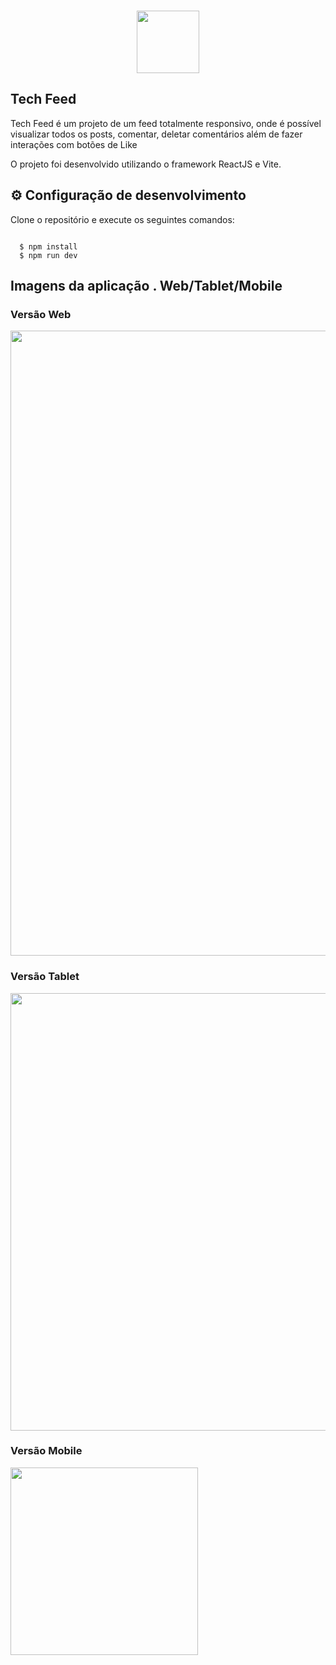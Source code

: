<h3 align="center">
      <img src="social-feed\src\assets\comunicacao.png" width="100px" /><br> 
    
    
  
 ##  Tech Feed 
 
<p>Tech Feed é um projeto de um feed totalmente responsivo, onde é possível visualizar todos os posts, comentar, deletar comentários além de fazer interações com botões de Like<br></p>

<p>O projeto foi desenvolvido utilizando o framework ReactJS e Vite.<br></p>



## <dt> :gear: Configuração de desenvolvimento </dt>
<p>Clone o repositório e execute os seguintes comandos:</p>

```shell 

  $ npm install
  $ npm run dev

```


## <dt> Imagens da aplicação . Web/Tablet/Mobile </dt>

### Versão Web

<img src="social-feed\src\assets\screencapture-2.png" width="1000px" /> 

 ### Versão Tablet

<img src="social-feed\src\assets\screencapture-3.png" width="700px" /> 

### Versão Mobile

<img src="social-feed\src\assets\screencapture-1.png" width="300px" /> 


